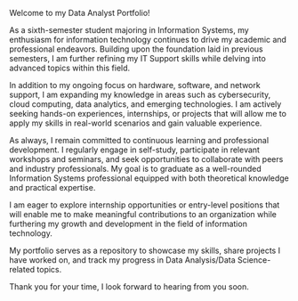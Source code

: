 Welcome to my Data Analyst Portfolio!

As a sixth-semester student majoring in Information Systems, my enthusiasm for information technology continues to drive my academic and professional endeavors. Building upon the foundation laid in previous semesters, I am further refining my IT Support skills while delving into advanced topics within this field.

In addition to my ongoing focus on hardware, software, and network support, I am expanding my knowledge in areas such as cybersecurity, cloud computing, data analytics, and emerging technologies. I am actively seeking hands-on experiences, internships, or projects that will allow me to apply my skills in real-world scenarios and gain valuable experience.

As always, I remain committed to continuous learning and professional development. I regularly engage in self-study, participate in relevant workshops and seminars, and seek opportunities to collaborate with peers and industry professionals. My goal is to graduate as a well-rounded Information Systems professional equipped with both theoretical knowledge and practical expertise.

I am eager to explore internship opportunities or entry-level positions that will enable me to make meaningful contributions to an organization while furthering my growth and development in the field of information technology.

My portfolio serves as a repository to showcase my skills, share projects I have worked on, and track my progress in Data Analysis/Data Science-related topics.

Thank you for your time, I look forward to hearing from you soon.
